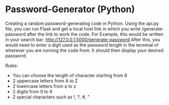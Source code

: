 # Password-Generator (Python)
Creating a random password-generating code in Python. 
Using the api.py file, you can run Flask and get a local host link in which you write /generate-password after the link to work the code. 
For Example, this would be written in your search bar: http://127.0.0.1:5000/generate-password
After this, you would need to enter a digit used as the password length in the terminal of wherever you are running the code from. 
It should then display your desired password. 

Rules:
- You can choose the length of character starting from 8
- 2 uppercase letters from A to Z
- 2 lowercase letters from a to z
- 2 digits from 0 to 9
- 2 special characters such as !, ?, #, "
